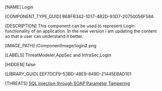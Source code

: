 [NAME]
Login

[COMPONENT_TYPE_GUID]
B68FB342-1D17-4B2D-93D7-20750056F58A

[DESCRIPTION]
This component can be used to represent Login functionality of an application. In the new version i am updating the content so that a user can understand it better.

[IMAGE_PATH]
/ComponentImage/login2.png

[LABELS]
ThreatModeler,AppSec and InfraSec,Login

[HIDDEN]
false

[LIBRARY_GUID]
EEF7DCF9-53BD-48E9-849D-21445EBAD101

[THREATS]
[SQL Injection through SOAP Parameter Tampering](Threats/65F5CF6F-6076-4AB3-A62A-F23E8BDECA9D_en.md)

